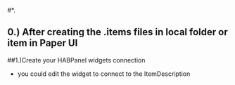#*.
## 0.) After creating the .items files in local folder or item in Paper UI  


##1.)Create your HABPanel widgets connection
* you could edit the widget to connect to the ItemDescription
